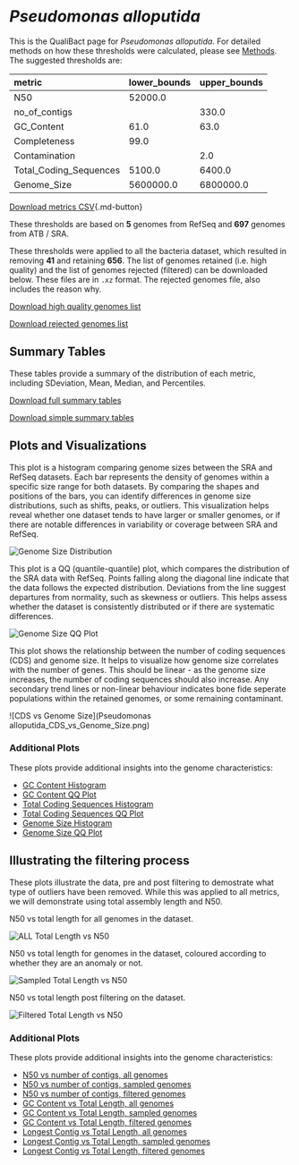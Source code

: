 # *Pseudomonas alloputida*

This is the QualiBact page for *Pseudomonas alloputida*. For detailed methods on how these thresholds were calculated, please see [Methods](../../methods.md).
The suggested thresholds are: 

| metric                 | lower_bounds   | upper_bounds   |
|:-----------------------|:---------------|:---------------|
| N50                    | 52000.0        |                |
| no_of_contigs          |                | 330.0          |
| GC_Content             | 61.0           | 63.0           |
| Completeness           | 99.0           |                |
| Contamination          |                | 2.0            |
| Total_Coding_Sequences | 5100.0         | 6400.0         |
| Genome_Size            | 5600000.0      | 6800000.0      |

[Download metrics CSV](Pseudomonas_alloputida_metrics.csv){.md-button}


These thresholds are based on **5** genomes from RefSeq and **697** genomes from ATB / SRA.

These thresholds were applied to all the bacteria dataset, which resulted in removing **41** and retaining **656**.
The list of genomes retained (i.e. high quality) and the list of genomes rejected (filtered) can be downloaded below. These files are in `.xz` format. The rejected genomes file, also includes the reason why.

[Download high quality genomes list](Pseudomonas_alloputida_high_quality_genomes.csv.xz)


[Download rejected genomes list](Pseudomonas_alloputida_filtered_out_genomes.csv.xz)



## Summary Tables
These tables provide a summary of the distribution of each metric, including SDeviation, Mean, Median, and Percentiles.

[Download full summary tables](summary.csv)

[Download simple summary tables](selected_summary.csv)

## Plots and Visualizations

This plot is a histogram comparing genome sizes between the SRA and RefSeq datasets. Each bar represents the density of genomes within a specific size range for both datasets. By comparing the shapes and positions of the bars, you can identify differences in genome size distributions, such as shifts, peaks, or outliers. This visualization helps reveal whether one dataset tends to have larger or smaller genomes, or if there are notable differences in variability or coverage between SRA and RefSeq.

![Genome Size Distribution](Genome_Size_refseq_histogram_kde.png)

This plot is a QQ (quantile-quantile) plot, which compares the distribution of the SRA data with RefSeq. Points falling along the diagonal line indicate that the data follows the expected distribution. Deviations from the line suggest departures from normality, such as skewness or outliers. This helps assess whether the dataset is consistently distributed or if there are systematic differences.

![Genome Size QQ Plot](Genome_Size_refseq_qqplot.png)

This plot shows the relationship between the number of coding sequences (CDS) and genome size. It helps to visualize how genome size correlates with the number of genes. This should be linear - as the genome size increases, the number of coding sequences should also increase. Any secondary trend lines or non-linear behaviour indicates bone fide seperate populations within the retained genomes, or some remaining contaminant. 

![CDS vs Genome Size](Pseudomonas alloputida_CDS_vs_Genome_Size.png)

### Additional Plots

These plots provide additional insights into the genome characteristics:

- [GC Content Histogram](GC_Content_refseq_histogram_kde.png)
- [GC Content QQ Plot](GC_Content_refseq_qqplot.png)
- [Total Coding Sequences Histogram](Total_Coding_Sequences_refseq_histogram_kde.png)
- [Total Coding Sequences QQ Plot](Total_Coding_Sequences_refseq_qqplot.png)
- [Genome Size Histogram](Genome_Size_refseq_histogram_kde.png)
- [Genome Size QQ Plot](Genome_Size_refseq_qqplot.png)
## Illustrating the filtering process
These plots illustrate the data, pre and post filtering to demostrate what type of outliers have been removed. While this was applied to all metrics, we will demonstrate using total assembly length and N50.

N50 vs total length for all genomes in the dataset.

![ALL Total Length vs N50](Pseudomonas_alloputida_all_total_length_N50.png)

N50 vs total length for genomes in the dataset, coloured according to whether they are an anomaly or not.

![Sampled Total Length vs N50](Pseudomonas_alloputida_sample_total_length_N50.png)

N50 vs total length post filtering on the dataset.

![Filtered Total Length vs N50](Pseudomonas_alloputida_filt_total_length_N50.png)

### Additional Plots

These plots provide additional insights into the genome characteristics:

- [N50 vs number of contigs, all genomes](Pseudomonas_alloputida_all_N50_number.png)
- [N50 vs number of contigs, sampled genomes](Pseudomonas_alloputida_sample_N50_number.png)
- [N50 vs number of contigs, filtered genomes](Pseudomonas_alloputida_filt_N50_number.png)
- [GC Content vs Total Length, all genomes](Pseudomonas_alloputida_all_total_length_GC_Content.png)
- [GC Content vs Total Length, sampled genomes](Pseudomonas_alloputida_sample_total_length_GC_Content.png)
- [GC Content vs Total Length, filtered genomes](Pseudomonas_alloputida_filt_total_length_GC_Content.png)
- [Longest Contig vs Total Length, all genomes](Pseudomonas_alloputida_all_total_length_longest.png)
- [Longest Contig vs Total Length, sampled genomes](Pseudomonas_alloputida_sample_total_length_longest.png)
- [Longest Contig vs Total Length, filtered genomes](Pseudomonas_alloputida_filt_total_length_longest.png)
